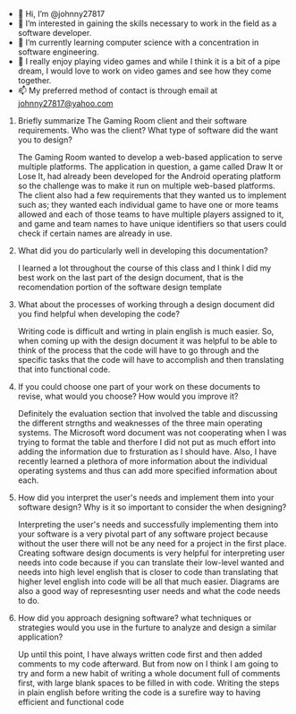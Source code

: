 - 👋 Hi, I’m @johnny27817
- 👀 I’m interested in gaining the skills necessary to work in the field as a software developer.
- 🌱 I’m currently learning computer science with a concentration in software engineering.
- 💞️ I really enjoy playing video games and while I think it is a bit of a pipe dream, I would love to work on video games and see how they come together.
- 📫 My preferred method of contact is through email at johnny27817@yahoo.com


1. Briefly summarize The Gaming Room client and their software requirements. Who was the client? What type of software did the want you to design?

    The Gaming Room wanted to develop a web-based application to serve multiple platforms. The application in question, a game called Draw It or Lose It, had                     already been developed for the Android operating platform so the challenge was to make it run on multiple web-based platforms. The client also had a few requirements that     they wanted us to implement such as; they wanted each individual game to have one or more teams allowed and each of those teams to have multiple players assigned to it,       and game and team names to have unique identifiers so that users could check if certain names are already in use.
    
2. What did you do particularly well in developing this documentation?

    I learned a lot throughout the course of this class and I think I did my best work on the last part of the design document, that is the recomendation portion of the           software design template
    
    
3. What about the processes of working through a design document did you find helpful when developing the code?
    
    Writing code is difficult and wrting in plain english is much easier. So, when coming up with the design document it was helpful to be able to think of the process that       the code will have to go through and the specific tasks that the code will have to accomplish and then translating that into functional code.
    
4. If you could choose one part of your work on these documents to revise, what would you choose? How would you improve it?

    Definitely the evaluation section that involved the table and discussing the different strngths and weaknesses of the three main operating systems. The Microsoft word         document was not cooperating when I was trying to format the table and therfore I did not put as much effort into adding the information due to frsturation as I should       have. Also, I have recently learned a plethora of more information about the individual operating systems and thus can add more specified information about each.

5. How did you interpret the user's needs and implement them into your software design? Why is it so important to consider the when designing?

   Interpreting the user's needs and successfully implementing them into your software is a very pivotal part of any software project because without the user there will not    be any need for a project in the first place. Creating software design documents is very helpful for interpreting user needs into code because if you can translate their      low-level wanted and needs into high level english that is closer to code than translating that higher level english into code will be all that much easier. Diagrams are      also a good way of represesnting user needs and what the code needs to do. 

6. How did you approach designing software? what techniques or strategies would you use in the furture to analyze and design a similar application?  

   Up until this point, I have always written code first and then added comments to my code afterward. But from now on I think I am going to try and form a new habit of          writing a whole document full of comments first, with large blank spaces to be filled in with code. Writing the steps in plain english before writing the code is a            surefire way to having efficient and functional code

<!---
johnny27817/johnny27817 is a ✨ special ✨ repository because its `README.md` (this file) appears on your GitHub profile.
You can click the Preview link to take a look at your changes.
--->
